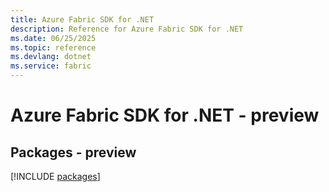 ```yaml
---
title: Azure Fabric SDK for .NET
description: Reference for Azure Fabric SDK for .NET
ms.date: 06/25/2025
ms.topic: reference
ms.devlang: dotnet
ms.service: fabric
---
```

# Azure Fabric SDK for .NET - preview
## Packages - preview
[!INCLUDE [packages](fabric-index.md)]